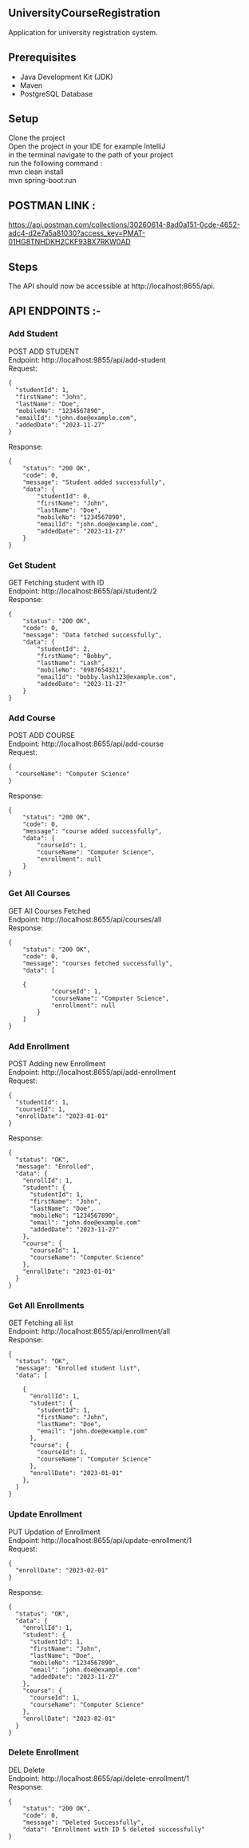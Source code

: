 ## UniversityCourseRegistration
Application for university registration system.

## Prerequisites
- Java Development Kit (JDK)
- Maven
- PostgreSQL Database

## Setup

Clone the project <br>
Open the project in your IDE for example IntelliJ <br>
in the terminal navigate to the path of your project <br>
run the following command : <br>
mvn clean install <br>
mvn spring-boot:run <br>


## POSTMAN LINK :

https://api.postman.com/collections/30260614-8ad0a151-0cde-4652-adc4-d2e7a5a81030?access_key=PMAT-01HG8TNHDKH2CKF93BX7RKW0AD

## Steps

The API should now be accessible at http://localhost:8655/api.

## API ENDPOINTS :-

### Add Student 

POST ADD STUDENT <br>
Endpoint: http://localhost:9855/api/add-student <br>
Request: <br>
```
{
  "studentId": 1,
  "firstName": "John",
  "lastName": "Doe",
  "mobileNo": "1234567890",
  "emailId": "john.doe@example.com",
  "addedDate": "2023-11-27"
}
``` 
Response: <br>
```
{
    "status": "200 OK",
    "code": 0,
    "message": "Student added successfully",
    "data": {
        "studentId": 0,
        "firstName": "John",
        "lastName": "Doe",
        "mobileNo": "1234567890",
        "emailId": "john.doe@example.com",
        "addedDate": "2023-11-27"
    }
}
```
### Get Student

GET Fetching student with ID <br>
Endpoint: http://localhost:8655/api/student/2 <br>
Response: <br>
```
{
    "status": "200 OK",
    "code": 0,
    "message": "Data fetched successfully",
    "data": {
        "studentId": 2,
        "firstName": "Bobby",
        "lastName": "Lash",
        "mobileNo": "0987654321",
        "emailId": "bobby.lash123@example.com",
        "addedDate": "2023-11-27"
    }
}
```

### Add Course 

POST ADD COURSE <br>
Endpoint: http://localhost:8655/api/add-course <br>
Request: <br>
```
{
  "courseName": "Computer Science"
}
```
Response:<br>
```
{
    "status": "200 OK",
    "code": 0,
    "message": "course added successfully",
    "data": {
        "courseId": 1,
        "courseName": "Computer Science",
        "enrollment": null
    }
}
```
### Get All Courses

GET All Courses Fetched <br>
Endpoint: http://localhost:8655/api/courses/all <br>
Response: <br>
```
{
    "status": "200 OK",
    "code": 0,
    "message": "courses fetched successfully",
    "data": [
    
    {
            "courseId": 1,
            "courseName": "Computer Science",
            "enrollment": null
        }
    ]
}
```

### Add Enrollment

POST Adding new Enrollment <br>
Endpoint: http://localhost:8655/api/add-enrollment <br>
Request: <br>
```
{
  "studentId": 1,
  "courseId": 1,
  "enrollDate": "2023-01-01"
}
```
Response: <br>
```
{
  "status": "OK",
  "message": "Enrolled",
  "data": {
    "enrollId": 1,
    "student": {
      "studentId": 1,
      "firstName": "John",
      "lastName": "Doe",
      "mobileNo": "1234567890",
      "email": "john.doe@example.com"
      "addedDate": "2023-11-27"
    },
    "course": {
      "courseId": 1,
      "courseName": "Computer Science"
    },
    "enrollDate": "2023-01-01"
  }
}
```
### Get All Enrollments

GET Fetching all list <br>
Endpoint: http://localhost:8655/api/enrollment/all <br>
Response: <br>
```
{
  "status": "OK",
  "message": "Enrolled student list",
  "data": [
  
    {
      "enrollId": 1,
      "student": {
        "studentId": 1,
        "firstName": "John",
        "lastName": "Doe",
        "email": "john.doe@example.com"
      },
      "course": {
        "courseId": 1,
        "courseName": "Computer Science"
      },
      "enrollDate": "2023-01-01"
    },
  ]
}
```
### Update Enrollment

PUT Updation of Enrollment <br>
Endpoint: http://localhost:8655/api/update-enrollment/1 <br>
Request: <br>
```
{
  "enrollDate": "2023-02-01"
}
```
Response: <br>
```
{
  "status": "OK",
  "data": {
    "enrollId": 1,
    "student": {
      "studentId": 1,
      "firstName": "John",
      "lastName": "Doe",
      "mobileNo": "1234567890",
      "email": "john.doe@example.com"
      "addedDate": "2023-11-27"
    },
    "course": {
      "courseId": 1,
      "courseName": "Computer Science"
    },
    "enrollDate": "2023-02-01"
  }
}
```
### Delete Enrollment

DEL Delete <br>
Endpoint: http://localhost:8655/api/delete-enrollment/1 <br>
Response: <br>
```
{
    "status": "200 OK",
    "code": 0,
    "message": "Deleted Successfully",
    "data": "Enrollment with ID 5 deleted successfully"
}
```



